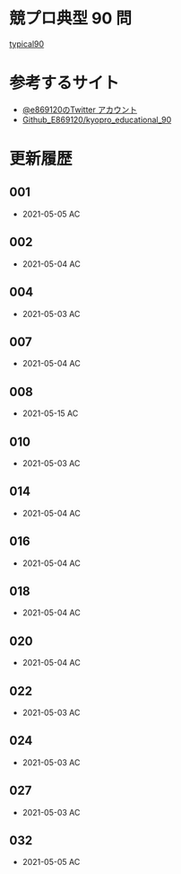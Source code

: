 # 競プロ典型 90 問
[typical90](https://atcoder.jp/contests/typical90)

# 参考するサイト
 - [@e869120のTwitter アカウント](https://twitter.com/e869120)
 - [Github_E869120/kyopro_educational_90](https://github.com/E869120/kyopro_educational_90)

# 更新履歴

## 001
 - 2021-05-05 AC  

## 002
 - 2021-05-04 AC  

## 004
 - 2021-05-03 AC  

## 007
 - 2021-05-04 AC  

## 008
 - 2021-05-15 AC  

## 010
 - 2021-05-03 AC  

## 014
 - 2021-05-04 AC  

## 016
 - 2021-05-04 AC  

## 018
 - 2021-05-04 AC  

## 020
 - 2021-05-04 AC  

## 022
 - 2021-05-03 AC  

## 024
 - 2021-05-03 AC  

## 027
 - 2021-05-03 AC  

## 032
 - 2021-05-05 AC  